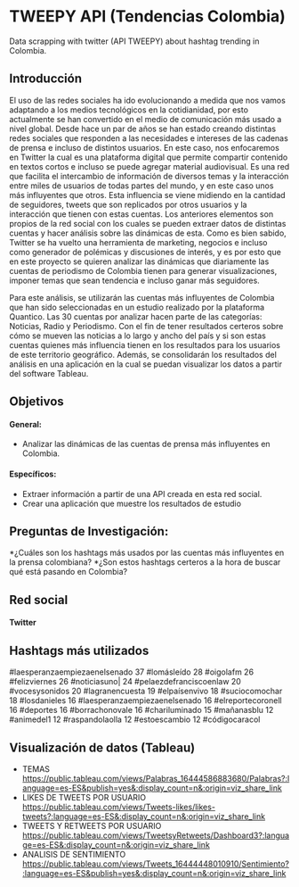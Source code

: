 # TWEEPY API (Tendencias Colombia) 
Data scrapping with twitter (API TWEEPY) about hashtag trending in Colombia.<br>

## Introducción 
El uso de las redes sociales ha ido evolucionando a medida que nos vamos adaptando a los medios tecnológicos en la cotidianidad, por esto actualmente se han convertido en el medio de comunicación más usado a nivel global. Desde hace un par de años se han estado creando distintas redes sociales que responden a las necesidades e intereses de las cadenas de prensa e incluso de distintos usuarios. En este caso, nos enfocaremos en Twitter la cual es una plataforma digital que permite compartir contenido en textos cortos e incluso se puede agregar material audiovisual. Es una red que facilita el intercambio de información de diversos temas y la interacción entre miles de usuarios de todas partes del mundo, y en este caso unos más influyentes que otros. Esta influencia se viene midiendo en la cantidad de seguidores, tweets que son replicados por otros usuarios y la interacción que tienen con estas cuentas. Los anteriores elementos son propios de la red social con los cuales se pueden extraer datos de distintas cuentas y hacer análisis sobre las dinámicas de esta. Como es bien sabido, Twitter se ha vuelto una herramienta de marketing, negocios e incluso como generador de polémicas y discusiones de interés, y es por esto que en este proyecto se quieren analizar las dinámicas que diariamente las cuentas de periodismo de Colombia tienen para generar visualizaciones, imponer temas que sean tendencia e incluso ganar más seguidores.

Para este análisis, se utilizarán las cuentas más influyentes de Colombia que han sido seleccionadas en un estudio realizado por la plataforma Quantico. Las 30 cuentas por analizar hacen parte de las categorías: Noticias, Radio y Periodismo. Con el fin de tener resultados certeros sobre cómo se mueven las noticias a lo largo y ancho del país y si son estas cuentas quienes más influencia tienen en los resultados para los usuarios de este territorio geográfico. Además, se consolidarán los resultados del análisis en una aplicación en la cual se puedan visualizar los datos a partir del software Tableau.

## Objetivos
#### General:
* Analizar las dinámicas de las cuentas de prensa más influyentes en Colombia.
#### Específicos:
* Extraer información a partir de una API creada en esta red social.
* Crear una aplicación que muestre los resultados de estudio

## Preguntas de Investigación:
*¿Cuáles son los hashtags más usados por las cuentas más influyentes en la prensa colombiana?
*¿Son estos hashtags certeros a la hora de buscar qué está pasando en Colombia?

## Red social
#### Twitter

## Hashtags más utilizados

 #laesperanzaempiezaenelsenado
37 #lomásleído
28 #oigolafm
26 #felizviernes
26 #noticiasuno|
24 #pelaezdefranciscoenlaw
20 #vocesysonidos
20 #lagranencuesta
19 #elpaísenvivo
18 #suciocomochar
18 #losdanieles
16 #laesperanzaempiezaenelsenado
16 #elreportecoronell
16 #deportes
16 #borrachonovale
16 #chariluminado
15 #mañanasblu
12 #animedel1
12 #raspandolaolla
12 #estoescambio
12 #códigocaracol

## Visualización de datos (Tableau)
* TEMAS
https://public.tableau.com/views/Palabras_16444586883680/Palabras?:language=es-ES&publish=yes&:display_count=n&:origin=viz_share_link
* LIKES DE TWEETS POR USUARIO
https://public.tableau.com/views/Tweets-likes/likes-tweets?:language=es-ES&:display_count=n&:origin=viz_share_link
* TWEETS Y RETWEETS POR USUARIO 
https://public.tableau.com/views/TweetsyRetweets/Dashboard3?:language=es-ES&:display_count=n&:origin=viz_share_link
* ANALISIS DE SENTIMIENTO 
https://public.tableau.com/views/Tweets_16444448010910/Sentimiento?:language=es-ES&publish=yes&:display_count=n&:origin=viz_share_link
